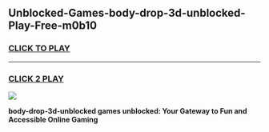 
## Unblocked-Games-body-drop-3d-unblocked-Play-Free-m0b10
<h3>
<a href="https://premium76.site?title=body-drop-3d-unblocked&ref=10A">CLICK TO PLAY</a></h3>
<hr>

<h3>
<a href="https://premium76.site?title=body-drop-3d-unblocked&ref=10A">CLICK 2 PLAY</a>
  
</h3>

<a href="https://premium76.site?title=body-drop-3d-unblocked&ref=10A"><img src="https://clearcache.store/games.png"></a>


**body-drop-3d-unblocked games unblocked: Your Gateway to Fun and Accessible Online Gaming**
